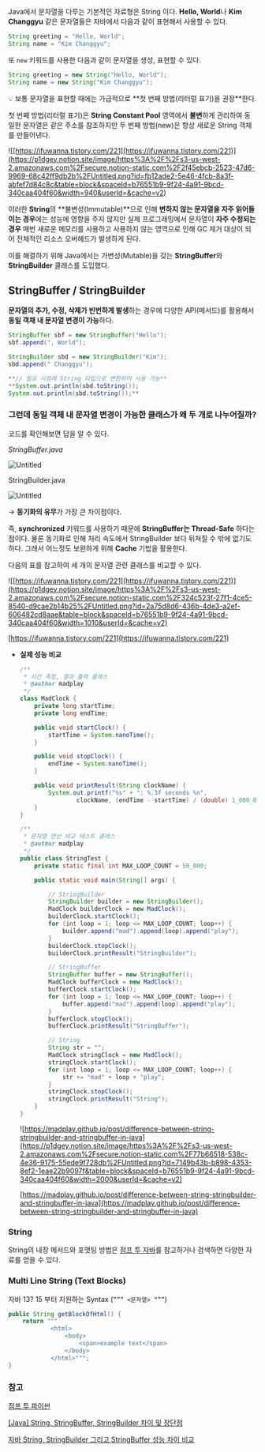 Java에서 문자열을 다루는 기본적인 자료형은 String 이다.
**Hello, World**나 **Kim Changgyu** 같은 문자열들은 자바에서 다음과 같이 표현해서 사용할 수 있다.

```java
String greeting = "Hello, World";
String name = "Kim Changgyu";
```

또 `new` 키워드를 사용한 다음과 같이 문자열을 생성, 표현할 수 있다.

```java
String greeting = new String("Hello, World");
String name = new String("Kim Changgyu");
```

<aside>
💡 보통 문자열을 표현할 때에는 가급적으로 **첫 번째 방법(리터럴 표기)을 권장**한다.

첫 번째 방법(리터럴 표기)은 **String Constant Pool** 영역에서 **불변**하게 관리하여 동일한 문자열은 같은 주소를 참조하지만 두 번째 방법(new)은 항상 새로운 String 객체를 만들어낸다.

</aside>

![[https://ifuwanna.tistory.com/221](https://ifuwanna.tistory.com/221)](https://p1dgey.notion.site/image/https%3A%2F%2Fs3-us-west-2.amazonaws.com%2Fsecure.notion-static.com%2F2f45ebcb-2523-47d6-9969-68c42ff9db2b%2FUntitled.png?id=fb12ade2-5e46-4fcb-8a3f-abfef7d84c8c&table=block&spaceId=b76551b9-9f24-4a91-9bcd-340caa404f60&width=940&userId=&cache=v2)

이러한 **String**의 **불변성(Immutable)**으로 인해 **변하지 않는 문자열을 자주 읽어들이는 경우**에는 성능에 영향을 주지 않지만 실제 프로그래밍에서 문자열이 **자주 수정되는 경우** 매번 새로운 메모리를 사용하고 사용하지 않는 영역으로 인해 GC 제거 대상이 되어 전체적인 리소스 오버헤드가 발생하게 된다.

이를 해결하기 위해 Java에서는 가변성(Mutable)을 갖는 **StringBuffer**와 **StringBuilder** 클래스를 도입했다.

## StringBuffer / StringBuilder

**문자열의 추가, 수정, 삭제가 빈번하게 발생**하는 경우에 다양한 API(메서드)를 활용해서 **동일 객채 내 문자열 변경이 가능**하다.

```java
StringBuffer sbf = new StringBuffer("Hello");
sbf.append(", World");

StringBuilder sbd = new StringBuilder("Kim");
sbd.append(" Changgyu");

**// 필요 시점에 String 타입으로 변환하여 사용 가능**
**System.out.println(sbd.toString());
System.out.println(sbd.toString());** 
```

### 그런데 동일 객체 내 문자열 변경이 가능한 클래스가 왜 두 개로 나누어질까?

코드를 확인해보면 답을 알 수 있다.

*StringBuffer.java*

![Untitled](https://p1dgey.notion.site/image/https%3A%2F%2Fs3-us-west-2.amazonaws.com%2Fsecure.notion-static.com%2Ff696c931-c20a-476d-987f-77c367bfcc8c%2FUntitled.png?id=b75ec915-88e5-4bda-a383-cf8147181155&table=block&spaceId=b76551b9-9f24-4a91-9bcd-340caa404f60&width=1220&userId=&cache=v2)

StringBuilder.java

![Untitled](https://p1dgey.notion.site/image/https%3A%2F%2Fs3-us-west-2.amazonaws.com%2Fsecure.notion-static.com%2F4fff90f0-196a-4743-99cf-f8d724139843%2FUntitled.png?id=e1141f67-4030-49d1-9e66-2692614fad47&table=block&spaceId=b76551b9-9f24-4a91-9bcd-340caa404f60&width=1160&userId=&cache=v2)

→ **동기화의 유무**가 가장 큰 차이점이다.

즉, **synchronized** 키워드를 사용하기 때문에 **StringBuffer는 Thread-Safe** 하다는 점이다.
물론 동기화로 인해 처리 속도에서 StringBuilder 보다 뒤쳐질 수 밖에 없기도 하다.
그래서 어느정도 보완하게 위해 **Cache** 기법을 활용한다.

다음의 표를 참고하여 세 개의 문자열 관련 클래스를 비교할 수 있다.

![[https://ifuwanna.tistory.com/221](https://ifuwanna.tistory.com/221)](https://p1dgey.notion.site/image/https%3A%2F%2Fs3-us-west-2.amazonaws.com%2Fsecure.notion-static.com%2F324c523f-27f1-4ce5-8540-d9cae2b14b25%2FUntitled.png?id=2a75d8d6-436b-4de3-a2ef-606482cd8aae&table=block&spaceId=b76551b9-9f24-4a91-9bcd-340caa404f60&width=1010&userId=&cache=v2)

[https://ifuwanna.tistory.com/221](https://ifuwanna.tistory.com/221)

- **실제 성능 비교**
    
    ```java
    /**
     * 시간 측정, 결과 출력 클래스
     * @author madplay
     */
    class MadClock {
        private long startTime;
        private long endTime;
    
        public void startClock() {
            startTime = System.nanoTime();
        }
    
        public void stopClock() {
            endTime = System.nanoTime();
        }
    
        public void printResult(String clockName) {
            System.out.printf("%s" + ": %.3f seconds %n",
                    clockName, (endTime - startTime) / (double) 1_000_000_000);
        }
    }
    ```
    
    ```java
    /**
     * 문자열 연산 비교 테스트 클래스
     * @author madplay
     */
    public class StringTest {
        private static final int MAX_LOOP_COUNT = 50_000;
    
        public static void main(String[] args) {
    
            // StringBuilder
            StringBuilder builder = new StringBuilder();
            MadClock builderClock = new MadClock();
            builderClock.startClock();
            for (int loop = 1; loop <= MAX_LOOP_COUNT; loop++) {
                builder.append("mad").append(loop).append("play");
            }
            builderClock.stopClock();
            builderClock.printResult("StringBuilder");
    
            // StringBuffer
            StringBuffer buffer = new StringBuffer();
            MadClock bufferClock = new MadClock();
            bufferClock.startClock();
            for (int loop = 1; loop <= MAX_LOOP_COUNT; loop++) {
                buffer.append("mad").append(loop).append("play");
            }
            bufferClock.stopClock();
            bufferClock.printResult("StringBuffer");
    
            // String
            String str = "";
            MadClock stringClock = new MadClock();
            stringClock.startClock();
            for (int loop = 1; loop <= MAX_LOOP_COUNT; loop++) {
                str += "mad" + loop + "play";
            }
            stringClock.stopClock();
            stringClock.printResult("String");
        }
    }
    ```
    
    
    
    ![https://madplay.github.io/post/difference-between-string-stringbuilder-and-stringbuffer-in-java](https://p1dgey.notion.site/image/https%3A%2F%2Fs3-us-west-2.amazonaws.com%2Fsecure.notion-static.com%2F77b66518-538c-4e36-9175-55ede9f728db%2FUntitled.png?id=7149b43b-b898-4353-8ef2-1eae22b9097f&table=block&spaceId=b76551b9-9f24-4a91-9bcd-340caa404f60&width=2000&userId=&cache=v2)
    
    [https://madplay.github.io/post/difference-between-string-stringbuilder-and-stringbuffer-in-java](https://madplay.github.io/post/difference-between-string-stringbuilder-and-stringbuffer-in-java)
    

### String

String의 내장 메서드와 포맷팅 방법은 [점프 투 자바](https://wikidocs.net/205#primitive)를 참고하거나 검색하면 다양한 자료를 얻을 수 있다.

### Multi Line String (Text Blocks)

자바 13? 15 부터 지원하는 Syntax (`””” <문자열> “””`)

```java
public String getBlockOfHtml() {
    return """
            <html>
                <body>
                    <span>example text</span>
                </body>
            </html>""";
}
```

### 참고

[점프 투 파이썬](https://wikidocs.net/205#primitive)

[[Java] String, StringBuffer, StringBuilder 차이 및 장단점](https://ifuwanna.tistory.com/221)

[자바 String, StringBuilder 그리고 StringBuffer 성능 차이 비교](https://madplay.github.io/post/difference-between-string-stringbuilder-and-stringbuffer-in-java)

[](https://www.baeldung.com/java-text-blocks)
